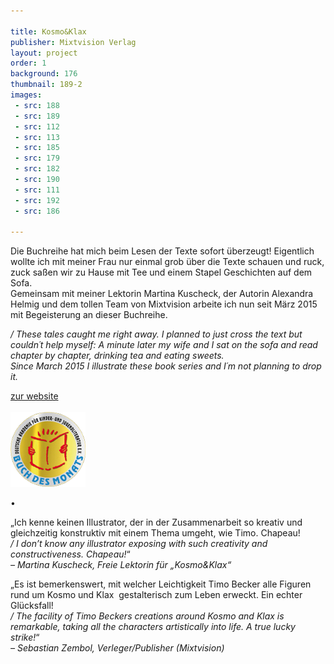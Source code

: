 ```yaml
---

title: Kosmo&Klax
publisher: Mixtvision Verlag
layout: project
order: 1
background: 176
thumbnail: 189-2
images: 
 - src: 188
 - src: 189
 - src: 112
 - src: 113
 - src: 185
 - src: 179
 - src: 182
 - src: 190
 - src: 111
 - src: 192
 - src: 186

---
```


Die Buchreihe hat mich beim Lesen der Texte sofort überzeugt! Eigentlich wollte ich mit meiner Frau nur einmal grob über die Texte schauen und ruck, zuck saßen wir zu Hause mit Tee und einem Stapel Geschichten auf dem Sofa.  
Gemeinsam mit meiner Lektorin Martina Kuscheck, der Autorin Alexandra Helmig und dem tollen Team von Mixtvision arbeite ich nun seit März 2015 mit Begeisterung an dieser Buchreihe. 

*/ These tales caught me right away. I planned to just cross the text but couldn´t help myself: A minute later my wife and I sat on the sofa and read chapter by chapter, drinking tea and eating sweets.  
Since March 2015 I illustrate these book series and I´m not planning to drop it.*

<a href="http://www.kosmo-klax.de/" target="_blank">zur website</a>
<br><br>
![buchpreis](BUCHPREIS.png)

• 


„Ich kenne keinen Illustrator, der in der Zusammenarbeit so kreativ und gleichzeitig konstruktiv mit einem Thema umgeht, wie Timo. Chapeau!  
*/ I don’t know any illustrator exposing with such creativity and constructiveness. Chapeau!*“  
*– Martina Kuscheck, Freie Lektorin für „Kosmo&Klax“*

„Es ist bemerkenswert, mit welcher Leichtigkeit Timo Becker alle Figuren rund um Kosmo und Klax  gestalterisch zum Leben erweckt. Ein echter Glücksfall!  
*/ The facility of Timo Beckers creations around Kosmo and Klax is remarkable, taking all the characters artistically into life. A true lucky strike!*“  
*– Sebastian Zembol, Verleger/Publisher (Mixtvision)*